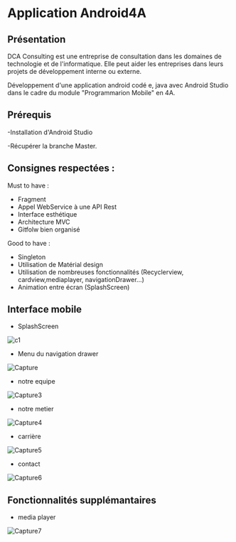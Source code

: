 # Application Android4A

## Présentation 

DCA Consulting est une entreprise de consultation dans les domaines de technologie et de l'informatique. Elle peut aider les entreprises dans leurs projets de développement interne ou externe.

Développement d'une application android codé e, java avec Android Studio dans le cadre du module "Programmarion Mobile" en 4A. 

## Prérequis 

-Installation d'Android Studio

-Récupérer la branche Master.

## Consignes respectées :

Must to have : 
- Fragment 
- Appel WebService à une API Rest
- Interface esthétique
- Architecture MVC
- Gitfolw bien organisé 

Good to have :
- Singleton
- Utilisation de Matérial design 
- Utilisation de nombreuses fonctionnalités (Recyclerview, cardview,mediaplayer, navigationDrawer...)
- Animation entre écran (SplashScreen)

## Interface mobile

- SplashScreen 

![c1](https://user-images.githubusercontent.com/49559351/71382990-acc65a00-25da-11ea-98eb-503c27090b25.PNG)

- Menu du navigation drawer

![Capture](https://user-images.githubusercontent.com/49559351/71382591-eac27e80-25d8-11ea-819e-2fc0bdb8add5.PNG)

- notre equipe

![Capture3](https://user-images.githubusercontent.com/49559351/71382728-73d9b580-25d9-11ea-9928-74f5d0716a6e.PNG)

- notre metier 

![Capture4](https://user-images.githubusercontent.com/49559351/71382799-ca46f400-25d9-11ea-880a-9ba74063325f.PNG)

- carrière 

![Capture5](https://user-images.githubusercontent.com/49559351/71382804-e054b480-25d9-11ea-932c-b20a7f77c15f.PNG)

- contact

![Capture6](https://user-images.githubusercontent.com/49559351/71382807-e3e83b80-25d9-11ea-8b9b-2b1edb7baa26.PNG)

## Fonctionnalités supplémantaires

- media player

![Capture7](https://user-images.githubusercontent.com/49559351/71382830-fbbfbf80-25d9-11ea-8ee2-ffef922b3783.PNG)

